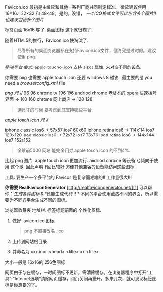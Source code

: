 
Favicon.ico
最初是由微软和其他一系列厂商共同制定标准。
微软建议使用16×16、32×32 和 48×48。是的，没错，
*一个ICO格式文件可以包含多个图片!! 也建议包涵多个图片*

标签页面  16x16 够了.
桌面图标  这个就很糊了..

随着HTML5的推行，Favicon.ico 快淘汰了.
> 尽管所有的桌面浏览器都在支持Favicon.ico文件，但终究是过时的。建议使用 png.



*移动平台 格式:*
apple-toucho-icon  支持 sizes 属性. 来对应不同的设备.


你需要 png  也需要 apple touch icon 还要 windows 8 磁铁..
最主要的是  you need a  *browserconfig.xml* file



*png 尺寸*
96 96 chrome tv
196 196 andriod chrome
老版本的 opera 快速拨号界面 → 160 160 
chrome 网上商店 → 128 128
> 选尺寸的时候  要考虑到底支持哪些平台.


*apple touch icon 尺寸*

iphone classic  ios6 → 57x57    ios7 60x60 
iphone retina   ios6 → 114x114  ios7 120x120
ipad   classic  ios6 → 72x72    ios7 76x76
ipad   retina   ios6 → 144x144  ios7 152x152

> 全球前5000 网站 能完全用对 apple touch icon 的不到4%.


<link rel="apple-touch-icon" sizes="57x57" href="/apple-touch-icon-57x57.png"> 
<link rel="apple-touch-icon" sizes="114x114" href="/apple-touch-icon-114x114.png"> 
<link rel="apple-touch-icon" sizes="72x72" href="/apple-touch-icon-72x72.png"> 
<link rel="apple-touch-icon" sizes="144x144" href="/apple-touch-icon-144x144.png"> 
<link rel="apple-touch-icon" sizes="60x60" href="/apple-touch-icon-60x60.png"> 
<link rel="apple-touch-icon" sizes="120x120" href="/apple-touch-icon-120x120.png"> 
<link rel="apple-touch-icon" sizes="76x76" href="/apple-touch-icon-76x76.png"> 
<link rel="apple-touch-icon" sizes="152x152" href="/apple-touch-icon-152x152.png">


比起 png 图片. apple touch icon 更加流行.
andriod chrome 等设备 也倾向于使用 这个歌. 因此声明下回比较好.方便其他兼容的设备能访问这些图标.



工具:
要生产一个多平台的 Favicon 是复杂而艰难的!! 工作量很大!!!

**你需要 RealFaviconGenerator**  [http://realfavicongenerator.net/][1]
可以帮你：*生成各种图标* & *还能生成代码!!! *
不同的平台使用截然不同的界面，所以需要为不同的平台生成不同的图标。






浏览器收藏夹
地址栏.
标签标题前面的 个性化图标.


1. 做好 favicon.ico 图标.
	> png 不直接改名 .ico


2. 上传到网站根目录.
3. 并命名为 xxx.icon 
\<head\>
  \<title\> xx \<title\>


大小一般是  16x16的 256色图标


网页由于存在缓存，一时间图标不更新，需清除缓存。在浏览器程序中打开“工具”-“Internet选项”清除网页缓存，网页关闭再重开，多来几次，就可发现标签图标是你想要的了。


[1]:	http://realfavicongenerator.net/